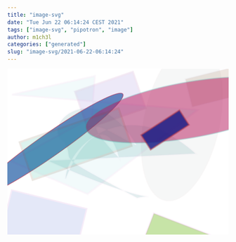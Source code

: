 ```yaml
---
title: "image-svg"
date: "Tue Jun 22 06:14:24 CEST 2021"
tags: ["image-svg", "pipotron", "image"]
author: m1ch3l
categories: ["generated"]
slug: "image-svg/2021-06-22-06:14:24"
---
```


![](image.svg)
